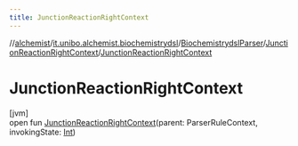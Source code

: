 ```yaml
---
title: JunctionReactionRightContext
---
```

//[alchemist](../../../../index.html)/[it.unibo.alchemist.biochemistrydsl](../../index.html)/[BiochemistrydslParser](../index.html)/[JunctionReactionRightContext](index.html)/[JunctionReactionRightContext](-junction-reaction-right-context.html)



# JunctionReactionRightContext



[jvm]\
open fun [JunctionReactionRightContext](-junction-reaction-right-context.html)(parent: ParserRuleContext, invokingState: [Int](https://kotlinlang.org/api/latest/jvm/stdlib/kotlin/-int/index.html))




